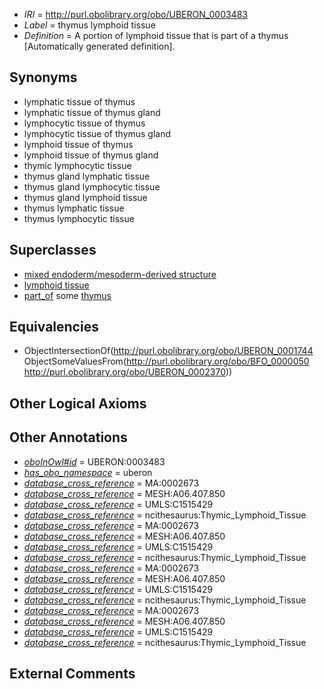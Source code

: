  * *IRI* = http://purl.obolibrary.org/obo/UBERON_0003483
 * *Label* = thymus lymphoid tissue
 * *Definition* = A portion of lymphoid tissue that is part of a thymus [Automatically generated definition].

## Synonyms

 * lymphatic tissue of thymus
 * lymphatic tissue of thymus gland
 * lymphocytic tissue of thymus
 * lymphocytic tissue of thymus gland
 * lymphoid tissue of thymus
 * lymphoid tissue of thymus gland
 * thymic lymphocytic tissue
 * thymus gland lymphatic tissue
 * thymus gland lymphocytic tissue
 * thymus gland lymphoid tissue
 * thymus lymphatic tissue
 * thymus lymphocytic tissue

## Superclasses

 * [mixed endoderm/mesoderm-derived structure](../../UBERON/77/UBERON_0000077.md)
 * [lymphoid tissue](../../UBERON/44/UBERON_0001744.md)
 * [part_of](../../BFO/50/BFO_0000050.md) some [thymus](../../UBERON/70/UBERON_0002370.md)

## Equivalencies

 * ObjectIntersectionOf(<http://purl.obolibrary.org/obo/UBERON_0001744> ObjectSomeValuesFrom(<http://purl.obolibrary.org/obo/BFO_0000050> <http://purl.obolibrary.org/obo/UBERON_0002370>))

## Other Logical Axioms


## Other Annotations

 * *[oboInOwl#id](../../id/oboInOwl#id.md)* = UBERON:0003483
 * *[has_obo_namespace](../../ce/oboInOwl#hasOBONamespace.md)* = uberon
 * *[database_cross_reference](../../ef/oboInOwl#hasDbXref.md)* = MA:0002673
 * *[database_cross_reference](../../ef/oboInOwl#hasDbXref.md)* = MESH:A06.407.850
 * *[database_cross_reference](../../ef/oboInOwl#hasDbXref.md)* = UMLS:C1515429
 * *[database_cross_reference](../../ef/oboInOwl#hasDbXref.md)* = ncithesaurus:Thymic_Lymphoid_Tissue
 * *[database_cross_reference](../../ef/oboInOwl#hasDbXref.md)* = MA:0002673
 * *[database_cross_reference](../../ef/oboInOwl#hasDbXref.md)* = MESH:A06.407.850
 * *[database_cross_reference](../../ef/oboInOwl#hasDbXref.md)* = UMLS:C1515429
 * *[database_cross_reference](../../ef/oboInOwl#hasDbXref.md)* = ncithesaurus:Thymic_Lymphoid_Tissue
 * *[database_cross_reference](../../ef/oboInOwl#hasDbXref.md)* = MA:0002673
 * *[database_cross_reference](../../ef/oboInOwl#hasDbXref.md)* = MESH:A06.407.850
 * *[database_cross_reference](../../ef/oboInOwl#hasDbXref.md)* = UMLS:C1515429
 * *[database_cross_reference](../../ef/oboInOwl#hasDbXref.md)* = ncithesaurus:Thymic_Lymphoid_Tissue
 * *[database_cross_reference](../../ef/oboInOwl#hasDbXref.md)* = MA:0002673
 * *[database_cross_reference](../../ef/oboInOwl#hasDbXref.md)* = MESH:A06.407.850
 * *[database_cross_reference](../../ef/oboInOwl#hasDbXref.md)* = UMLS:C1515429
 * *[database_cross_reference](../../ef/oboInOwl#hasDbXref.md)* = ncithesaurus:Thymic_Lymphoid_Tissue

## External Comments

